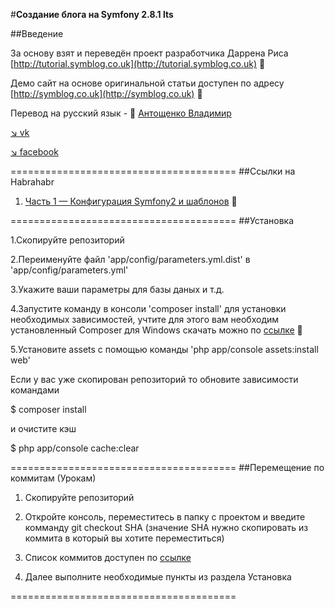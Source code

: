 #**Создание блога на Symfony 2.8.1 lts**

##Введение


За основу взят и переведён проект разработчика Даррена Риса [http://tutorial.symblog.co.uk](http://tutorial.symblog.co.uk) :pushpin: 

Демо сайт на основе оригинальной статьи доступен по адресу [http://symblog.co.uk](http://symblog.co.uk) :pushpin:

Перевод на русский язык - :bust_in_silhouette: [Антощенко Владимир](mailto:antoscenco@gmail.com)

[:arrow_lower_right: vk](http://vk.com/devseaavi88) 

[:arrow_lower_right: facebook](https://www.facebook.com/seamanavi) 

=======================================
##Ссылки на Habrahabr

1. [Часть 1 — Конфигурация Symfony2 и шаблонов](https://habrahabr.ru/post/301760/) :pushpin:

=======================================
##Установка 

1.Скопируйте репозиторий

2.Переименуйте файл 'app/config/parameters.yml.dist' в 'app/config/parameters.yml'

3.Укажите ваши параметры для базы даных и т.д.

4.Запустите команду в консоли 'composer install' для установки необходимых зависимостей, учтите для этого вам необходим установленный Composer для Windows скачать можно по [ссылке](https://getcomposer.org/doc/00-intro.md#installation-windows) :pushpin:

5.Установите assets с помощью команды 'php app/console assets:install web' 


Если у вас уже скопирован репозиторий то обновите зависимости командами 

$ composer install

и очистите кэш

$ php app/console cache:clear

=======================================
##Перемещение по коммитам (Урокам)

1. Скопируйте репозиторий

2. Откройте консоль, переместитесь в папку с проектом и введите комманду git checkout SHA  (значение SHA нужно скопировать из коммита в который вы хотите переместиться)

3. Список коммитов доступен по [ссылке](https://github.com/AntoscencoVladimir/symfony-blog/commits/master) 

4. Далее выполните необходимые пункты из раздела Установка

=======================================